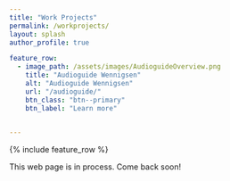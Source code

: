 ```yaml
---
title: "Work Projects"
permalink: /workprojects/
layout: splash
author_profile: true

feature_row:
  - image_path: /assets/images/AudioguideOverview.png
    title: "Audioguide Wennigsen"
    alt: "Audioguide Wennigsen"
    url: "/audioguide/"
    btn_class: "btn--primary"
    btn_label: "Learn more"

       
---
```


{% include feature_row %}

This web page is in process. Come back soon!

